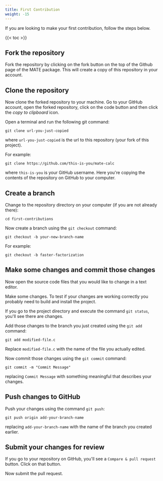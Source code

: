 ```yaml
---
title: First Contribution
weight: -15
---
```


If you are looking to make your first contribution, follow the steps below.

{{< toc >}}

## Fork the repository

Fork the repository by clicking on the fork button on the top of the Github page of the MATE package.
This will create a copy of this repository in your account.

## Clone the repository

Now clone the forked repository to your machine. Go to your GitHub account, open the forked repository, click on the code button and then click the _copy to clipboard_ icon.

Open a terminal and run the following git command:

```
git clone url-you-just-copied
```

where `url-you-just-copied` is the url to this repository (your fork of this project).

For example:

```
git clone https://github.com/this-is-you/mate-calc
```

where `this-is-you` is your GitHub username. Here you're copying the contents of the repository on GitHub to your computer.

## Create a branch

Change to the repository directory on your computer (if you are not already there):

```
cd first-contributions
```

Now create a branch using the `git checkout` command:

```
git checkout -b your-new-branch-name
```

For example:

```
git checkout -b faster-factorization
```

## Make some changes and commit those changes

Now open the source code files that you would like to change in a text editor.

Make some changes. To test if your changes are working correctly you probably need to build and install the project.

If you go to the project directory and execute the command `git status`, you'll see there are changes.

Add those changes to the branch you just created using the `git add` command:

```
git add modified-file.c
```

Replace `modified-file.c` with the name of the file you actually edited.

Now commit those changes using the `git commit` command:

```
git commit -m "Commit Message"
```

replacing `Commit Message` with something meaningful that describes your changes.

## Push changes to GitHub

Push your changes using the command `git push`:

```
git push origin add-your-branch-name
```

replacing `add-your-branch-name` with the name of the branch you created earlier.

## Submit your changes for review

If you go to your repository on GitHub, you'll see a `Compare & pull request` button. Click on that button.

Now submit the pull request.


